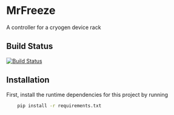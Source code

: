 # MrFreeze
A controller for a cryogen device rack

## Build Status
[![Build Status](https://travis-ci.org/MichalKononenko/MrFreeze.svg?branch=master)](https://travis-ci.org/MichalKononenko/MrFreeze)

## Installation
First, install the runtime dependencies for this project by running

```bash
    pip install -r requirements.txt
```
